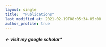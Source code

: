 ```yaml
---
layout: single
title:  "Publications"
last_modified_at: 2021-02-19T08:05:34-05:00
author_profile: true
---
```

#####  <- visit my google scholar*


